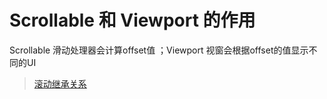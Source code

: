 

# Scrollable 和  Viewport 的作用
Scrollable 滑动处理器会计算offset值 ；Viewport 视窗会根据offset的值显示不同的UI

> [ 滚动继承关系 ](https://github.com/pheromone/Flutter_learn_demo/blob/master/%E6%BB%9A%E5%8A%A8%E7%BB%A7%E6%89%BF%E5%85%B3%E7%B3%BB.xmind)   <br/>

